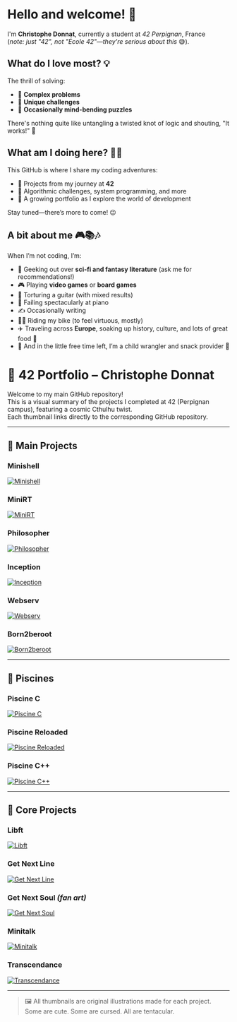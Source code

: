 # Hello and welcome! 👋  

I'm **Christophe Donnat**, currently a student at *42 Perpignan*, France  
(*note: just "42", not "École 42"—they're serious about this* 😅).  


## What do I love most? 💡  
The thrill of solving:  
- 🔗 **Complex problems**  
- 🎲 **Unique challenges**  
- 🤯 **Occasionally mind-bending puzzles**  

There's nothing quite like untangling a twisted knot of logic and shouting, "It works!" 🙌  


## What am I doing here? 🧑‍💻  
This GitHub is where I share my coding adventures:  
- 🌱 Projects from my journey at **42**  
- 🧩 Algorithmic challenges, system programming, and more  
- 🚀 A growing portfolio as I explore the world of development  

Stay tuned—there’s more to come! 😉  


## A bit about me 🎮📚🎶  
When I’m not coding, I’m:  
- 📖 Geeking out over **sci-fi and fantasy literature** (ask me for recommendations!)  
- 🎮 Playing **video games** or **board games**  
- 🎸 Torturing a guitar (with mixed results)  
- 🎹 Failing spectacularly at piano  
- ✍️ Occasionally writing  
- 🚴‍♂️ Riding my bike (to feel virtuous, mostly)
- ✈️ Traveling across **Europe**, soaking up history, culture, and lots of great food 🍝 
- 👶 And in the little free time left, I’m a child wrangler and snack provider 🍪


# 🐙 42 Portfolio – Christophe Donnat

Welcome to my main GitHub repository!  
This is a visual summary of the projects I completed at 42 (Perpignan campus), featuring a cosmic Cthulhu twist.  
Each thumbnail links directly to the corresponding GitHub repository.

---

## 🚀 Main Projects

### Minishell  
[![Minishell](images/minishell_vignette.png)](https://github.com/chdonnat/minishell-42)

### MiniRT  
[![MiniRT](images/minirt_vignette.png)](https://github.com/chdonnat/minirt-42)

### Philosopher  
[![Philosopher](images/philosopher_vignette.png)](https://github.com/chdonnat/philosopher-42)

### Inception  
[![Inception](images/inception_vignette.png)](https://github.com/chdonnat/inception-42)

### Webserv  
[![Webserv](images/webserv_vignette.png)](https://github.com/chdonnat/webserv-42)

### Born2beroot  
[![Born2beroot](images/born2beroot_vignette.png)](https://github.com/chdonnat/born2beroot-42)

---

## 🧪 Piscines

### Piscine C  
[![Piscine C](images/piscine-c_vignette.png)](https://github.com/chdonnat/piscine-c-42)

### Piscine Reloaded  
[![Piscine Reloaded](images/piscine-reloaded_vignette.png)](https://github.com/chdonnat/piscine-reloaded-42)

### Piscine C++  
[![Piscine C++](images/piscine-cpp_vignette.png)](https://github.com/chdonnat/piscine-cpp-42)

---

## 🧱 Core Projects

### Libft  
[![Libft](images/libft_vignette.png)](https://github.com/chdonnat/libft-42)

### Get Next Line  
[![Get Next Line](images/get_next_line_vignette.png)](https://github.com/chdonnat/get_next_line-42)

### Get Next Soul *(fan art)*  
[![Get Next Soul](images/get_next_soul_vignette.png)](https://github.com/chdonnat/get_next_soul-42)

### Minitalk  
[![Minitalk](images/minitalk_vignette.png)](https://github.com/chdonnat/minitalk-42)

### Transcendance  
[![Transcendance](images/transcendance_vignette.png)](https://github.com/chdonnat/transcendance-42)

---

> 🖼️ All thumbnails are original illustrations made for each project.  
> Some are cute. Some are cursed. All are tentacular.


